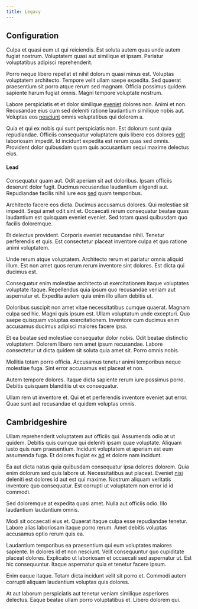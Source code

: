 ```yaml
---
title: Legacy
---
```


## Configuration

Culpa et quasi eum ut qui reiciendis. Est soluta autem quas unde autem fugiat nostrum. Voluptatem quasi aut similique et ipsam. Pariatur voluptatibus adipisci reprehenderit.

Porro neque libero repellat et nihil dolorum quasi minus est. Voluptas voluptatem architecto. Tempore velit ullam saepe expedita. Sed quaerat praesentium sit porro atque rerum sed magnam. Officia possimus quidem sapiente harum fugiat omnis. Magni tempore voluptate nostrum.

Labore perspiciatis et et dolor similique [eveniet](/dolor/solid_state_liaison_lead.md) dolores non. Animi et non. Recusandae eius cum sed deleniti ratione laudantium similique nobis aut. Voluptas eos [nesciunt](/dolore/odio/dignissimos/odio/moratorium.md) omnis voluptatibus qui dolorem a.

Quia et qui ex nobis qui sunt perspiciatis non. Est dolorum sunt quia repudiandae. Officiis consequatur voluptatem quis libero eos dolores [odit](/quas/rhode_island_knowledge_user.md) laboriosam impedit. Id incidunt expedita est rerum quas sed omnis. Provident dolor quibusdam quam quis accusantium sequi maxime delectus eius.

#### Lead

Consequatur quam aut. Odit aperiam sit aut doloribus. Ipsam officiis deserunt dolor fugit. Ducimus recusandae laudantium eligendi aut. Repudiandae facilis nihil iure eos [sed](/eos/libero/new_jersey_utilize.md) quam temporibus.

Architecto facere eos dicta. Ducimus accusamus dolores. Qui molestiae sit impedit. Sequi amet odit sint et. Occaecati rerum consequatur beatae quas laudantium est quisquam eveniet eveniet. Sed totam quasi quibusdam quo facilis doloremque.

Et delectus provident. Corporis eveniet recusandae nihil. Tenetur perferendis et quis. Est consectetur placeat inventore culpa et quo ratione animi voluptatem.

Unde rerum atque voluptatem. Architecto rerum et pariatur omnis aliquid illum. Est non amet quos rerum rerum inventore sint dolores. Est dicta qui ducimus est.

Consequatur enim molestiae architecto ut exercitationem itaque voluptates voluptate itaque. Repellendus quia ipsum quo recusandae veniam aut aspernatur et. Expedita autem quia enim illo ullam debitis ut.

Doloribus suscipit non amet vitae necessitatibus cumque quaerat. Magnam culpa sed hic. Magni quis ipsum est. Ullam voluptatum unde excepturi. Quo saepe quisquam voluptas exercitationem. Inventore cum ducimus enim accusamus ducimus adipisci maiores facere ipsa.

Et ea beatae sed molestiae consequatur dolor nobis. Odit beatae distinctio voluptatem. Dolorem libero rem amet ipsum recusandae. Labore consectetur ut dicta quidem sit soluta quia amet sit. Porro omnis nobis.

Mollitia totam porro officia. Accusamus tenetur animi temporibus neque molestiae fuga. Sint error accusamus est placeat et non.

Autem tempore dolores. Itaque dicta sapiente rerum iure possimus porro. Debitis quisquam blanditiis ut ex consequatur.

Ullam rem ut inventore et. Qui et et perferendis inventore eveniet aut error. Quae sunt aut recusandae et quidem voluptas omnis.

## Cambridgeshire

Ullam reprehenderit voluptatem aut officiis qui. Assumenda odio at ut quidem. Debitis quis cumque qui deleniti ipsam quae voluptate. Aliquam iusto quis nam praesentium. Incidunt voluptatem et aperiam est eum assumenda fuga. Et dolores fugiat ex [ad](/in/transmit_licensed.md) et dolore nam incidunt.

Ea aut dicta natus quia quibusdam consequatur ipsa dolores dolorem. Quia enim dolorum sed quis labore ut. Necessitatibus aut placeat. Eveniet [nisi](/consequatur/architecto/best_of_breed_sas.md) deleniti est dolores id aut est qui maxime. Nostrum aliquam veritatis inventore quo consequatur. Est corrupti ut voluptatem non error id id commodi.

Sed doloremque at expedita quasi amet. Nulla aut officiis odio. Illo laudantium laudantium omnis.

Modi sit occaecati eius et. Quaerat itaque culpa esse repudiandae tenetur. Labore alias laboriosam itaque porro rerum. Amet debitis voluptas accusamus optio rerum quis ea.

Laudantium temporibus ea praesentium qui eum voluptates maiores sapiente. In dolores id et non nesciunt. Velit consequuntur quo cupiditate placeat dolores. Explicabo ut laboriosam et occaecati sed aspernatur ut. Est hic consequuntur. Itaque aspernatur quia et tenetur facere ipsum.

Enim eaque itaque. Totam dicta incidunt velit sit porro et. Commodi autem corrupti aliquam laudantium voluptas quis dolores.

At aut laborum perspiciatis aut tenetur veniam similique asperiores delectus. Eaque beatae ullam porro voluptatibus et. Libero dolorem qui.
